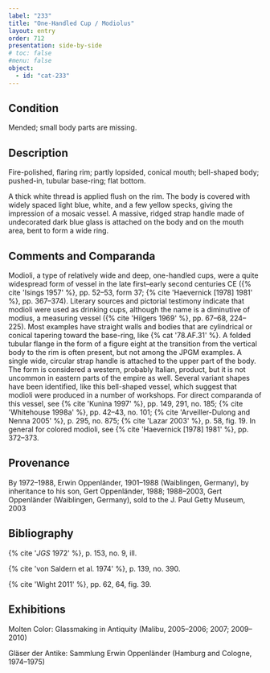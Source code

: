 ```yaml
---
label: "233"
title: "One-Handled Cup / Modiolus"
layout: entry
order: 712
presentation: side-by-side
# toc: false
#menu: false 
object:
  - id: "cat-233"
---
```


## Condition

Mended; small body parts are missing.

## Description

Fire-polished, flaring rim; partly lopsided, conical mouth; bell-shaped body; pushed-in, tubular base-ring; flat bottom.

A thick white thread is applied flush on the rim. The body is covered with widely spaced light blue, white, and a few yellow specks, giving the impression of a mosaic vessel. A massive, ridged strap handle made of undecorated dark blue glass is attached on the body and on the mouth area, bent to form a wide ring.

## Comments and Comparanda

Modioli, a type of relatively wide and deep, one-handled cups, were a quite widespread form of vessel in the late first–early second centuries CE ({% cite 'Isings 1957' %}, pp. 52–53, form 37; {% cite 'Haevernick [1978] 1981' %}, pp. 367–374). Literary sources and pictorial testimony indicate that modioli were used as drinking cups, although the name is a diminutive of modius, a measuring vessel ({% cite 'Hilgers 1969' %}, pp. 67–68, 224–225). Most examples have straight walls and bodies that are cylindrical or conical tapering toward the base-ring, like {% cat '78.AF.31' %}. A folded tubular flange in the form of a figure eight at the transition from the vertical body to the rim is often present, but not among the JPGM examples. A single wide, circular strap handle is attached to the upper part of the body. The form is considered a western, probably Italian, product, but it is not uncommon in eastern parts of the empire as well. Several variant shapes have been identified, like this bell-shaped vessel, which suggest that modioli were produced in a number of workshops. For direct comparanda of this vessel, see {% cite 'Kunina 1997' %}, pp. 149, 291, no. 185; {% cite 'Whitehouse 1998a' %}, pp. 42–43, no. 101; {% cite 'Arveiller-Dulong and Nenna 2005' %}, p. 295, no. 875; {% cite 'Lazar 2003' %}, p. 58, fig. 19. In general for colored modioli, see {% cite 'Haevernick [1978] 1981' %}, pp. 372–373.

## Provenance

By 1972–1988, Erwin Oppenländer, 1901–1988 (Waiblingen, Germany), by inheritance to his son, Gert Oppenländer, 1988; 1988–2003, Gert Oppenländer (Waiblingen, Germany), sold to the J. Paul Getty Museum, 2003

## Bibliography

{% cite '*JGS* 1972' %}, p. 153, no. 9, ill.

{% cite 'von Saldern et al. 1974' %}, p. 139, no. 390.

{% cite 'Wight 2011' %}, pp. 62, 64, fig. 39.

## Exhibitions

Molten Color: Glassmaking in Antiquity (Malibu, 2005–2006; 2007; 2009–2010)

Gläser der Antike: Sammlung Erwin Oppenländer (Hamburg and Cologne, 1974–1975)